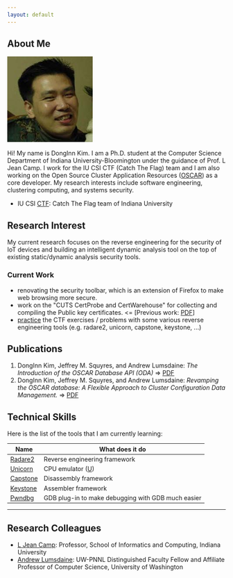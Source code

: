 ```yaml
---
layout: default
---
```


## About Me

<img class="profile-picture" src="images/me3.jpg">

Hi! My name is DongInn Kim. I am a Ph.D. student at the Computer Science
Department of Indiana University-Bloomington under the guidance of Prof. L Jean
Camp. I work for the IU CSI CTF (Catch The Flag) team and I am also working on
the Open Source Cluster Application Resources
([OSCAR](https://oscar-cluster.github.io/oscar/)) as a core developer. My
research interests include software engineering, clustering computing, and
systems security.

* IU CSI [CTF](https://en.wikipedia.org/wiki/Capture_the_flag): Catch The Flag
  team of Indiana University

## Research Interest

My current research focuses on the reverse engineering for the security of IoT
devices and building an intelligent dynamic analysis tool on the top of
existing static/dynamic analysis security tools.

### Current Work
- renovating the security toolbar, which is an extension of Firefox to make web
  browsing more secure.
- work on the "CUTS CertProbe and CertWarehouse" for collecting and compiling
  the Public key
  certificates. <= [Previous work: [PDF](https://iu.box.com/s/tcymb04cebttwlik3dojfm06ovibifkq)]
- [practice](http://iuctf.gitlab.io/notes/) the CTF exercises / problems with
  some various reverse engineering tools (e.g. radare2, unicorn, capstone,
  keystone, ...)

## Publications

1. DongInn Kim, Jeffrey M. Squyres, and Andrew Lumsdaine: *The Introduction of
   the OSCAR Database API (ODA)* =>
   [PDF](http://www.crest.iu.edu/publications/prints/2006/kim:oda:oscar06.pdf)
1. DongInn Kim, Jeffrey M. Squyres, and Andrew Lumsdaine: *Revamping the OSCAR
   database: A Flexible Approach to Cluster Configuration Data Management.* =>
   [PDF](http://www.crest.iu.edu/publications/prints/2005/kim05:_revam_oscar.pdf)

## Technical Skills

Here is the list of the tools that I am currently learning:

Name | What does it do
-----|----------------
[Radare2](https://github.com/radare/radare2) | Reverse engineering framework
[Unicorn](http://iuctf.gitlab.io/notes/unicorn_blog.html) | CPU emulator ([U](http://www.unicorn-engine.org/))
[Capstone](http://www.capstone-engine.org/) | Disassembly framework
[Keystone](http://www.keystone-engine.org/) | Assembler framework
[Pwndbg](https://github.com/pwndbg/pwndbg) | GDB plug-in to make debugging with GDB much easier


---

## Research Colleagues

* [L Jean Camp](http://www.ljean.com/): Professor, School of Informatics and
  Computing, Indiana University
* [Andrew Lumsdaine](https://www.pnnl.gov/science/staff/staff_info.asp?staff_num=9045):
  UW-PNNL Distinguished Faculty Fellow and Affiliate Professor of Computer
  Science, University of Washington
